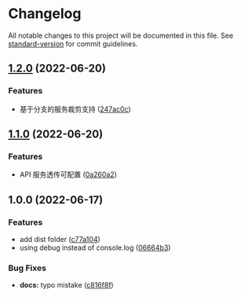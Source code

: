 # Changelog

All notable changes to this project will be documented in this file. See [standard-version](https://github.com/conventional-changelog/standard-version) for commit guidelines.

## [1.2.0](http://192.168.50.14:8081/zhaoxinbo/gatex/compare/v1.1.0...v1.2.0) (2022-06-20)


### Features

* 基于分支的服务裁剪支持 ([247ac0c](http://192.168.50.14:8081/zhaoxinbo/gatex/commit/247ac0c1daa1ee1bc89f0d3dc3f330a008cbd49c))

## [1.1.0](http://192.168.50.14:8081/zhaoxinbo/gatex/compare/v1.0.0...v1.1.0) (2022-06-20)


### Features

* API 服务透传可配置 ([0a260a2](http://192.168.50.14:8081/zhaoxinbo/gatex/commit/0a260a24b83dd0c7e7fa3512483b64b94e9cf0d0))

## 1.0.0 (2022-06-17)


### Features

* add dist folder ([c77a104](http://192.168.50.14:8081/zhaoxinbo/gatex/commit/c77a104814de1288609c01c4489e635351b5f124))
* using debug instead of console.log ([06664b3](http://192.168.50.14:8081/zhaoxinbo/gatex/commit/06664b3392761c4bf5e0e8312b4618db66de9e5e))


### Bug Fixes

* **docs:** typo mistake ([c816f8f](http://192.168.50.14:8081/zhaoxinbo/gatex/commit/c816f8fe682060093ac2ff88e226c03351ec5052))
